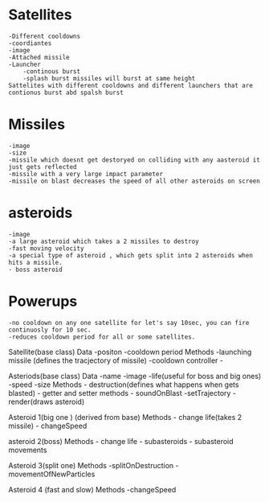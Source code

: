 # Satellites
    -Different cooldowns
    -coordiantes
    -image 
    -Attached missile 
    -Launcher
        -continous burst
        -splash burst missiles will burst at same height 
    Sattelites with different cooldowns and different launchers that are contionus burst abd spalsh burst
# Missiles 
    -image
    -size
    -missile which doesnt get destoryed on colliding with any aasteroid it just gets reflected 
    -missile with a very large impact parameter
    -missile on blast decreases the speed of all other asteroids on screen
# asteroids 
    -image 
    -a large asteroid which takes a 2 missiles to destroy
    -fast moving velocity 
    -a special type of asteroid , which gets split into 2 asteroids when hits a missile.
    - boss asteroid

# Powerups
    -no cooldown on any one satellite for let's say 10sec, you can fire continuosly for 10 sec.
    -reduces cooldown period for all or some satellites.

Satellite(base class)
    Data
        -positon
        -cooldown period
    Methods
        -launching missile (defines the tracjectory of missile)
        -cooldown controller
        -

Asteriods(base class)
    Data
        -name
        -image
        -life(useful for boss and big ones)
        -speed
        -size
    Methods
        - destruction(defines what happens when gets blasted)
        - getter and setter methods
        - soundOnBlast
        -setTrajectory
        -render(draws asteroid)


Asteroid 1(big one ) (derived from base)
    Methods
        - change life(takes 2 missile)
        - changeSpeed

asteroid 2(boss)
    Methods
        - change life
        - subasteroids
        - subasteroid movements

Asteroid 3(split one)
    Methods
        -splitOnDestruction
        -movementOfNewParticles

Asteroid 4 (fast and slow)
    Methods
        -changeSpeed    